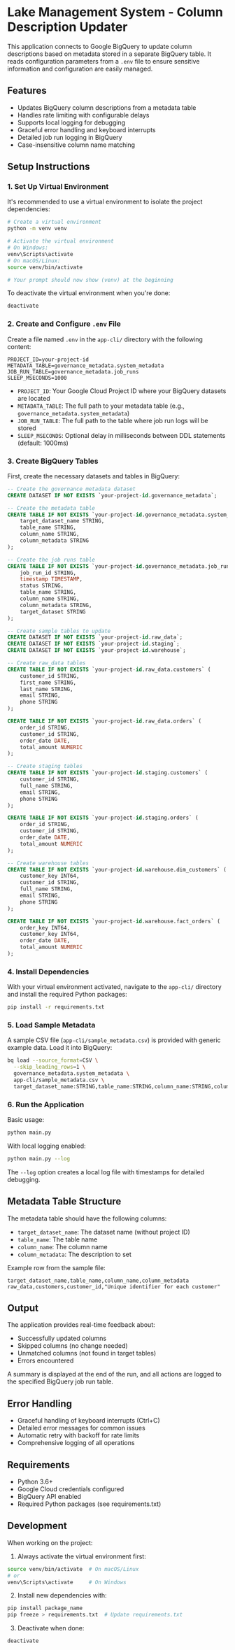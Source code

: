 # Lake Management System - Column Description Updater

This application connects to Google BigQuery to update column descriptions based on metadata stored in a separate BigQuery table. It reads configuration parameters from a `.env` file to ensure sensitive information and configuration are easily managed.

## Features

- Updates BigQuery column descriptions from a metadata table
- Handles rate limiting with configurable delays
- Supports local logging for debugging
- Graceful error handling and keyboard interrupts
- Detailed job run logging in BigQuery
- Case-insensitive column name matching

## Setup Instructions

### 1. Set Up Virtual Environment

It's recommended to use a virtual environment to isolate the project dependencies:

```bash
# Create a virtual environment
python -m venv venv

# Activate the virtual environment
# On Windows:
venv\Scripts\activate
# On macOS/Linux:
source venv/bin/activate

# Your prompt should now show (venv) at the beginning
```

To deactivate the virtual environment when you're done:
```bash
deactivate
```

### 2. Create and Configure `.env` File

Create a file named `.env` in the `app-cli/` directory with the following content:

```
PROJECT_ID=your-project-id
METADATA_TABLE=governance_metadata.system_metadata
JOB_RUN_TABLE=governance_metadata.job_runs
SLEEP_MSECONDS=1000
```

- `PROJECT_ID`: Your Google Cloud Project ID where your BigQuery datasets are located
- `METADATA_TABLE`: The full path to your metadata table (e.g., `governance_metadata.system_metadata`)
- `JOB_RUN_TABLE`: The full path to the table where job run logs will be stored
- `SLEEP_MSECONDS`: Optional delay in milliseconds between DDL statements (default: 1000ms)

### 3. Create BigQuery Tables

First, create the necessary datasets and tables in BigQuery:

```sql
-- Create the governance metadata dataset
CREATE DATASET IF NOT EXISTS `your-project-id.governance_metadata`;

-- Create the metadata table
CREATE TABLE IF NOT EXISTS `your-project-id.governance_metadata.system_metadata` (
    target_dataset_name STRING,
    table_name STRING,
    column_name STRING,
    column_metadata STRING
);

-- Create the job runs table
CREATE TABLE IF NOT EXISTS `your-project-id.governance_metadata.job_runs` (
    job_run_id STRING,
    timestamp TIMESTAMP,
    status STRING,
    table_name STRING,
    column_name STRING,
    column_metadata STRING,
    target_dataset STRING
);

-- Create sample tables to update
CREATE DATASET IF NOT EXISTS `your-project-id.raw_data`;
CREATE DATASET IF NOT EXISTS `your-project-id.staging`;
CREATE DATASET IF NOT EXISTS `your-project-id.warehouse`;

-- Create raw_data tables
CREATE TABLE IF NOT EXISTS `your-project-id.raw_data.customers` (
    customer_id STRING,
    first_name STRING,
    last_name STRING,
    email STRING,
    phone STRING
);

CREATE TABLE IF NOT EXISTS `your-project-id.raw_data.orders` (
    order_id STRING,
    customer_id STRING,
    order_date DATE,
    total_amount NUMERIC
);

-- Create staging tables
CREATE TABLE IF NOT EXISTS `your-project-id.staging.customers` (
    customer_id STRING,
    full_name STRING,
    email STRING,
    phone STRING
);

CREATE TABLE IF NOT EXISTS `your-project-id.staging.orders` (
    order_id STRING,
    customer_id STRING,
    order_date DATE,
    total_amount NUMERIC
);

-- Create warehouse tables
CREATE TABLE IF NOT EXISTS `your-project-id.warehouse.dim_customers` (
    customer_key INT64,
    customer_id STRING,
    full_name STRING,
    email STRING,
    phone STRING
);

CREATE TABLE IF NOT EXISTS `your-project-id.warehouse.fact_orders` (
    order_key INT64,
    customer_key INT64,
    order_date DATE,
    total_amount NUMERIC
);
```

### 4. Install Dependencies

With your virtual environment activated, navigate to the `app-cli/` directory and install the required Python packages:

```bash
pip install -r requirements.txt
```

### 5. Load Sample Metadata

A sample CSV file (`app-cli/sample_metadata.csv`) is provided with generic example data. Load it into BigQuery:

```bash
bq load --source_format=CSV \
  --skip_leading_rows=1 \
  governance_metadata.system_metadata \
  app-cli/sample_metadata.csv \
  target_dataset_name:STRING,table_name:STRING,column_name:STRING,column_metadata:STRING
```

### 6. Run the Application

Basic usage:
```bash
python main.py
```

With local logging enabled:
```bash
python main.py --log
```

The `--log` option creates a local log file with timestamps for detailed debugging.

## Metadata Table Structure

The metadata table should have the following columns:
- `target_dataset_name`: The dataset name (without project ID)
- `table_name`: The table name
- `column_name`: The column name
- `column_metadata`: The description to set

Example row from the sample file:
```csv
target_dataset_name,table_name,column_name,column_metadata
raw_data,customers,customer_id,"Unique identifier for each customer"
```

## Output

The application provides real-time feedback about:
- Successfully updated columns
- Skipped columns (no change needed)
- Unmatched columns (not found in target tables)
- Errors encountered

A summary is displayed at the end of the run, and all actions are logged to the specified BigQuery job run table.

## Error Handling

- Graceful handling of keyboard interrupts (Ctrl+C)
- Detailed error messages for common issues
- Automatic retry with backoff for rate limits
- Comprehensive logging of all operations

## Requirements

- Python 3.6+
- Google Cloud credentials configured
- BigQuery API enabled
- Required Python packages (see requirements.txt)

## Development

When working on the project:

1. Always activate the virtual environment first:
```bash
source venv/bin/activate  # On macOS/Linux
# or
venv\Scripts\activate     # On Windows
```

2. Install new dependencies with:
```bash
pip install package_name
pip freeze > requirements.txt  # Update requirements.txt
```

3. Deactivate when done:
```bash
deactivate
```
